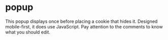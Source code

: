# popup
This popup displays once before placing a cookie that hides it. Designed mobile-first, it does use JavaScript. Pay attention to the comments to know what you should edit.

